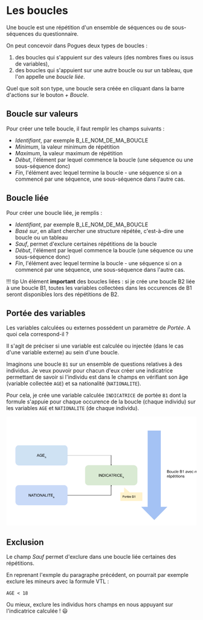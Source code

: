 # Les boucles

Une boucle est une répétition d'un ensemble de séquences ou de sous-séquences du questionnaire.

On peut concevoir dans Pogues deux types de boucles :

1. des boucles qui s'appuient sur des valeurs (des nombres fixes ou issus de variables),
2. des boucles qui s'appuient sur une autre boucle ou sur un tableau, que l'on appelle une _boucle liée_.

Quel que soit son type, une boucle sera créée en cliquant dans la barre d'actions sur le bouton _+ Boucle_.

## Boucle sur valeurs

Pour créer une telle boucle, il faut remplir les champs suivants :

- _Identifiant_, par exemple B_LE_NOM_DE_MA_BOUCLE
- _Minimum_, la valeur minimum de répétition
- _Maximum_, la valeur maximum de répétition
- _Début_, l'élément par lequel commence la boucle (une séquence ou une sous-séquence donc)
- _Fin_, l'élément avec lequel termine la boucle - une séquence si on a commencé par une séquence, une sous-séquence dans l'autre cas.

## Boucle liée

Pour créer une boucle liée, je remplis :

- _Identifiant_, par exemple B_LE_NOM_DE_MA_BOUCLE
- _Basé sur_, en allant chercher une structure répétée, c'est-à-dire une boucle ou un tableau
- _Sauf_, permet d'exclure certaines répétitions de la boucle
- _Début_, l'élément par lequel commence la boucle (une séquence ou une sous-séquence donc)
- _Fin_, l'élément avec lequel termine la boucle - une séquence si on a commencé par une séquence, une sous-séquence dans l'autre cas.

!!! tip
    Un élément __important__ des boucles liées : si je crée une boucle B2 liée à une boucle B1, toutes les variables collectées dans les occurences de B1 seront disponibles lors des répétitions de B2.

## Portée des variables

Les variables calculées ou externes possédent un paramètre de _Portée_. A quoi cela correspond-il ?

Il s'agit de préciser si une variable est calculée ou injectée (dans le cas d'une variable externe) au sein d'une boucle.

Imaginons une boucle `B1` sur un ensemble de questions relatives à des individus. Je veux pouvoir pour chacun d'eux créer une indicatrice permettant de savoir si l'individu est dans le champs en vérifiant son âge (variable collectée `AGE`) et sa nationalité (`NATIONALITE`).

Pour cela, je crée une variable calculée `INDICATRICE` de portée `B1` dont la formule s'appuie pour chaque occurence de la boucle (chaque individu) sur les variables `AGE` et `NATIONALITE` (de chaque individu).

![Variable avec portée boucle](../../img/pogues/guide-boucle-portee.png)

## Exclusion

Le champ _Sauf_ permet d'exclure dans une boucle liée certaines des répétitions.

En reprenant l'exmple du paragraphe précédent, on pourrait par exemple exclure les mineurs avec la formule VTL :

```vtl
AGE < 18
```

Ou mieux, exclure les individus hors champs en nous appuyant sur l'indicatrice calculée ! :smiley:
